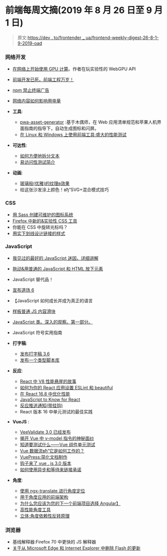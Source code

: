 # 前端每周文摘(2019 年 8 月 26 日至 9 月 1 日)

> 原文:[https://dev . to/frontender _ ua/frontend-weekly-digest-26-8-1-9-2019-oad](https://dev.to/frontender_ua/frontend-weekly-digest-26-august-1-september-2019-oad)

### [](#webdevelopment)网络开发

*   [在网络上开始使用 GPU 计算](https://developers.google.com/web/updates/2019/08/get-started-with-gpu-compute-on-the-web)。作者在玩实验性的 WebGPU API
*   [前端开发已死。前端工程万岁！](https://www.jsmonday.dev/articles/23/frontend-development-is-dead-long-live-frontend-engineering-)
*   [npm 禁止终端广告](https://www.zdnet.com/article/npm-bans-terminal-ads/)
*   [网络内容如何影响用电量](https://webkit.org/blog/8970/how-web-content-can-affect-power-usage/)
*   **工具**:

    *   [pwa-asset-generator](https://github.com/onderceylan/pwa-asset-generator) :基于木偶师，在 Web 应用清单规范和苹果人机界面指南的指导下，自动生成图标和闪屏。
    *   [在 Linux 和 Windows 上使用前端工具:盛大的性能测试](https://levelup.gitconnected.com/working-with-front-end-tools-on-linux-and-windows-the-grand-performance-test-b51a77a71636)
*   **可达性**:

    *   [如何方便地拆分文本](https://css-irl.info/how-to-accessibly-split-text/)
    *   [易访问性测试简介](https://www.telerik.com/blogs/an-introduction-to-accessibility-testing)
*   **动画**:

    *   [玻璃般(优雅)的纹理в效果](https://css-tricks.com/a-glassy-and-classy-text-effect/)
    *   给这张沙发涂上颜色！вђ“SVG+混合模式技巧

### [](#css)CSS

*   [用 Sass 创建可维护的图标系统](https://css-tricks.com/creating-a-maintainable-icon-system-with-sass/)
*   [Firefox 中新的&实验性 CSS 工具](https://www.youtube.com/watch?v=lHBE0mIDTHk)
*   你能在 CSS 中旋转光标吗？
*   [用实下划线设计链接的样式](https://css-tricks.com/styling-links-with-real-underlines/)

### [](#javascript)JavaScript

*   [我见过的最好的 JavaScript 迷因，详细讲解](https://www.freecodecamp.org/news/explaining-the-best-javascript-meme-i-have-ever-seen/)
*   [拖动&用普通的 JavaScript 和 HTML 放下元素](https://alligator.io/js/drag-and-drop-vanilla-js/)
*   JavaScript 替代品！
*   [宣布道场 6](https://dojo.io/blog/version-6-dojo)
*   【JavaScript 如何成长并成为真正的语言
*   [样板普通 JS 内容滑块](https://cheewebdevelopment.com/boilerplate-vanilla-javascript-content-slider/)
*   [JavaScript 类。深入的观察。第一部分。](https://medium.com/@bobtomlin_70659/javascript-classes-an-in-depth-look-part-1-47d8f4e77cbd)
*   JavaScript 符号实用指南
*   **打字稿**:

    *   [发布打字稿 3.6](https://devblogs.microsoft.com/typescript/announcing-typescript-3-6/)
    *   [发布一个类型脚本库](https://www.jsmonday.dev/articles/18/publishing-a-typescript-library)
*   **反应**:

    *   [React 中 V8 性能悬崖的故事](https://v8.dev/blog/react-cliff)
    *   [如何为你的 React 应用设置 ESLint 和 beautiful](https://www.freecodecamp.org/news/the-guide-to-using-eslint-and-prettier-in-a-react-app/)
    *   [在 React 16.8 中优化性能](https://blog.carbonfive.com/2019/08/27/optimizing-performance-in-react-16-8/)
    *   [JavaScript to Know for React](https://kentcdodds.com/blog/javascript-to-know-for-react)
    *   [反应推送通知(带挂钩)](https://itnext.io/react-push-notifications-with-hooks-d293d36f4836)
    *   React 版本 16 中单元测试的最佳实践
*   **VueJS** :

    *   [VeeValidate 3.0 已经发布](https://www.baianat.com/labs/code/veevalidate-3-0)
    *   [揭开 Vue 中 v-model 指令的神秘面纱](https://www.telerik.com/blogs/demystifying-the-v-model-directive-in-vue)
    *   [知道要测试什么——Vue 组件单元测试](https://vuejsdevelopers.com/2019/08/26/vue-what-to-unit-test-components/)
    *   [Vue 数据流вђ“它是如何工作的？](https://medium.com/js-dojo/vue-data-flow-how-it-works-3ff316a7ffcd)
    *   [VuePress:简化文档制作](https://www.smashingmagazine.com/2019/08/vuepress-documentation/)
    *   [钩子来了 vue . js 3.0 版本](https://blog.logrocket.com/hooks-are-coming-to-vue/)
    *   [如何使用异步和等待来链接承诺](https://medium.com/better-programming/how-to-use-async-and-await-to-chain-promises-4180e2c1a374)
*   **角度**:

    *   [使用 ngx-translate 进行角度定位](https://www.telerik.com/blogs/angular-localization-using-ngx-translate)
    *   [用于角度应用的前端架构](https://medium.com/fincura-engineering/front-end-architecture-for-angular-applications-d6840b78706c)
    *   [为什么您应该为您的下一个前端项目选择 Angular】](https://medium.com/@sredmond/why-you-should-choose-angular-for-your-next-front-end-project-d4dffbae8b07)
    *   [高性能角度工具](https://blog.angular.io/angular-tools-for-high-performance-6e10fb9a0f4a)
    *   [立体:角度依赖性反转原理](https://blog.bitsrc.io/solid-the-dependency-inversion-principle-in-angular-6e4b9c484960)

### [](#browsers)浏览器

*   基线解释器:Firefox 70 中更快的 JS 解释器
*   [关于从 Microsoft Edge 和 Internet Explorer 中删除 Flash 的更新](https://blogs.windows.com/msedgedev/2019/08/30/update-removing-flash-microsoft-edge-internet-explorer/)